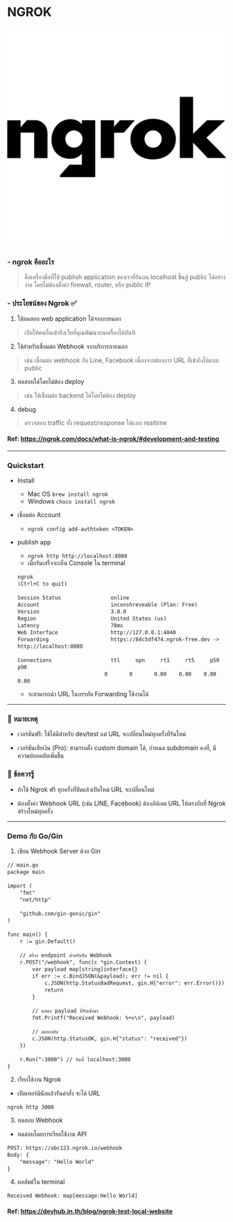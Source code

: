# NGROK 

![alt text](image.png)

### - ngrok คืออะไร
> คือเครื่องมือที่ใช้ publish application ของเราที่รันบน localhost ขึ้นสู่ public ได้อย่างง่าย โดยไม่ต้องตั้งค่า firewall, router, หรือ public IP 

### - ประโยชน์ของ Ngrok ✅ 
1. ใช้ทดสอบ web application ได้จากภายนอก 
> เปิดให้คนอื่นเข้าถึงเว็บที่คุณพัฒนาบนเครื่องได้ทันที
2. ใช้สำหรับเชื่อมต่อ Webhook จากบริการภายนอก
> เช่น เชื่อมต่อ webhook กับ Line, Facebook เนื่องจากต้องการ URL ที่เข้าถึงได้แบบ public
3. ทดสอบได้โดยไม่ต้อง deploy 
> เช่น ใช้เชื่อมต่อ backend ได้โดยไม่ต้อง deploy
4. debug
> ตรวจสอบ traffic ทั้ง request/response ได้แบบ realtime

#### Ref: https://ngrok.com/docs/what-is-ngrok/#development-and-testing 
_________________

### Quickstart 
- Install
    - Mac OS `brew install ngrok`
    - Windows `choco install ngrok`
- เชื่อมต่อ Account
    - `ngrok config add-authtoken <TOKEN>`
- publish app
    - `ngrok http http://localhost:8080`
    - เมื่อรันเสร็จจะเห็น Console ใน terminal

    ```
    ngrok                                                                   (Ctrl+C to quit)

    Session Status                online
    Account                       inconshreveable (Plan: Free)
    Version                       3.0.0
    Region                        United States (us)
    Latency                       78ms
    Web Interface                 http://127.0.0.1:4040
    Forwarding                    https://84c5df474.ngrok-free.dev -> http://localhost:8080

    Connections                   ttl     opn     rt1     rt5     p50     p90
                                0       0       0.00    0.00    0.00    0.00
    ```
    - จะสามารถนำ URL ในบรรทัด Forwarding ใช้งานได้

_________________
### 📌 หมายเหตุ
- เวอร์ชันฟรี: ใช้ได้ดีสำหรับ dev/test แต่ URL จะเปลี่ยนใหม่ทุกครั้งที่รันใหม่

- เวอร์ชันเสียเงิน (Pro): สามารถตั้ง custom domain ได้, กำหนด subdomain คงที่, มีความปลอดภัยเพิ่มขึ้น

### 📌 ข้อควรรู้
- ถ้าใช้ Ngrok ฟรี ทุกครั้งที่ปิดแล้วเปิดใหม่ URL จะเปลี่ยนใหม่

-  ต้องตั้งค่า Webhook URL (เช่น LINE, Facebook) ต้องอัปเดต URL ให้ตรงกับที่ Ngrok สร้างใหม่ทุกครั้ง

_________________

### Demo กับ Go/Gin

1. เขียน Webhook Server ด้วย Gin
```
// main.go
package main

import (
    "fmt"
    "net/http"

    "github.com/gin-gonic/gin"
)

func main() {
    r := gin.Default()

    // สร้าง endpoint สำหรับรับ Webhook
    r.POST("/webhook", func(c *gin.Context) {
        var payload map[string]interface{}
        if err := c.BindJSON(&payload); err != nil {
            c.JSON(http.StatusBadRequest, gin.H{"error": err.Error()})
            return
        }

        // แสดง payload ที่รับเข้ามา
        fmt.Printf("Received Webhook: %+v\n", payload)

        // ตอบกลับ
        c.JSON(http.StatusOK, gin.H{"status": "received"})
    })

    r.Run(":3000") // รันที่ localhost:3000
}
```

2. เรียกใช้งาน Ngrok
- เปิดเทอร์มินัลแล้วรันคำสั่ง จะได้ URL
``` 
ngrok http 3000 
```

3. ทดสอบ Webhook
- ทดสอบโดยการเรียกใช้งาน API
```
POST: https://abc123.ngrok.io/webhook
Body: {
    "message": "Hello World"
}
```

4. ผลลัพธ์ใน terminal
```
Received Webhook: map[message:Hello World]
```

#### Ref: https://devhub.in.th/blog/ngrok-test-local-website 
